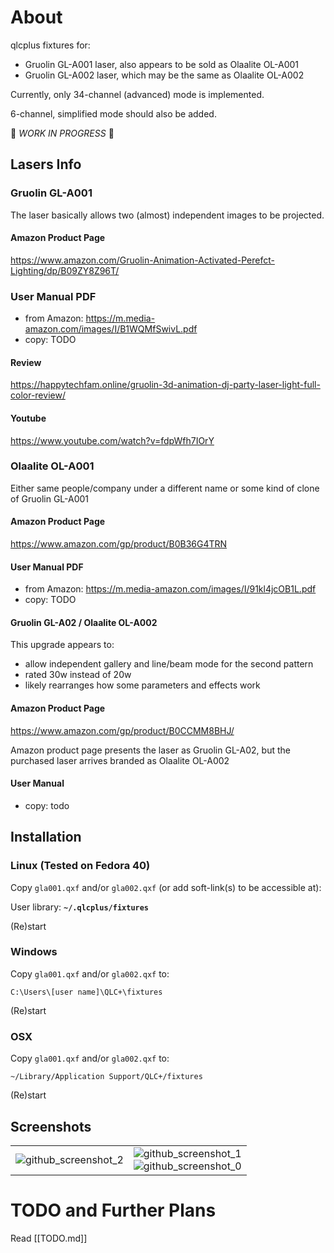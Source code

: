 # About

qlcplus fixtures for:

- Gruolin GL-A001 laser, also appears to be sold as Olaalite OL-A001
- Gruolin GL-A002 laser, which may be the same as Olaalite OL-A002 

Currently, only 34-channel (advanced) mode is implemented.

6-channel, simplified mode should also be added.

🚧 *WORK IN PROGRESS* 🚧

## Lasers Info

### Gruolin GL-A001

The laser basically allows two (almost) independent images to be projected.

#### Amazon Product Page

https://www.amazon.com/Gruolin-Animation-Activated-Perefct-Lighting/dp/B09ZY8Z96T/

### User Manual PDF

- from Amazon: https://m.media-amazon.com/images/I/B1WQMfSwivL.pdf
- copy: TODO

#### Review

https://happytechfam.online/gruolin-3d-animation-dj-party-laser-light-full-color-review/

#### Youtube

https://www.youtube.com/watch?v=fdpWfh7IOrY

### Olaalite OL-A001

Either same people/company under a different name or some kind of clone of Gruolin GL-A001

#### Amazon Product Page

https://www.amazon.com/gp/product/B0B36G4TRN

#### User Manual PDF

- from Amazon: https://m.media-amazon.com/images/I/91kl4jcOB1L.pdf
- copy: TODO

#### Gruolin GL-A02 / Olaalite OL-A002

This upgrade appears to:
- allow independent gallery and line/beam mode for the second pattern
- rated 30w instead of 20w
- likely rearranges how some parameters and effects work

#### Amazon Product Page

https://www.amazon.com/gp/product/B0CCMM8BHJ/

Amazon product page presents the laser as Gruolin GL-A02, but the purchased laser arrives branded as Olaalite OL-A002

#### User Manual

- copy: todo

## Installation

### Linux (Tested on Fedora 40)

Copy `gla001.qxf` and/or `gla002.qxf` (or add soft-link(s) to be accessible at):

User library: **`~/.qlcplus/fixtures`**

(Re)start

### Windows

Copy `gla001.qxf` and/or `gla002.qxf` to:

`C:\Users\[user name]\QLC+\fixtures`

(Re)start

### OSX

Copy `gla001.qxf` and/or `gla002.qxf` to:

`~/Library/Application Support/QLC+/fixtures`

(Re)start

## Screenshots

|   |   |
| - | - |
| ![github_screenshot_2](https://github.com/HoneyHazard/qlcplus_gruolin_gl-a001/assets/8847050/4f0aaa16-32f7-403e-adbe-213d205f4b83) | ![github_screenshot_1](https://github.com/HoneyHazard/qlcplus_gruolin_gl-a001/assets/8847050/f064c725-77aa-4f4e-862f-7c0550022cae) <br /> ![github_screenshot_0](https://github.com/HoneyHazard/qlcplus_gruolin_gl-a001/assets/8847050/ead0f690-793c-49d7-90c1-49dae3029874) |


# TODO and Further Plans

Read [[TODO.md]]

